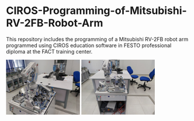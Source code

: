 # CIROS-Programming-of-Mitsubishi-RV-2FB-Robot-Arm
This repository includes the programming of a  Mitsubishi RV-2FB robot arm programmed using CIROS education software in FESTO professional diploma at the FACT training center.

<!-- ![fig 1](./data/RoboArmMits_p1.jpg)
![fig 2](./data/RoboArmMits_p2.jpg) -->

<!-- <p align="center"><img src="data/RoboArmMits_p2.jpg" width="40%"></p>
<p align="center"><img src="data/RoboArmMits_p1.jpg" width="40%"></p> -->

<p float="left">
  <img src="data/RoboArmMits_p2.jpg" width="40%" />
  <img src="data/RoboArmMits_p1.jpg" width="40%" /> 
</p>
